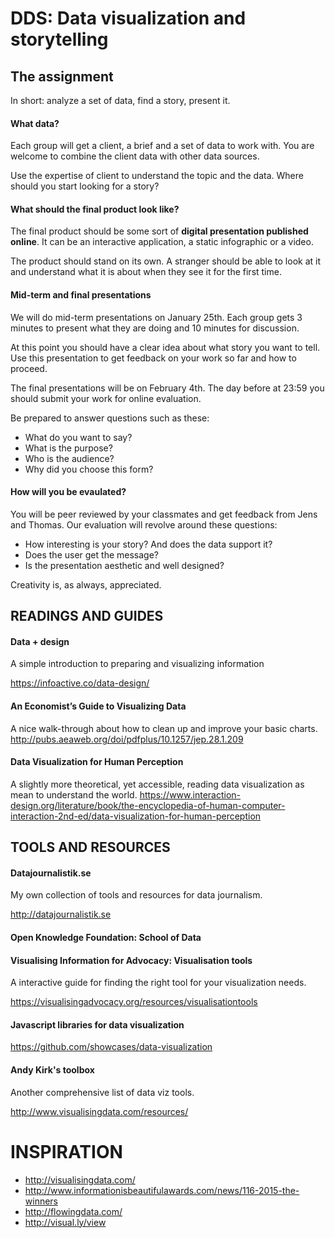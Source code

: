 # DDS: Data visualization and storytelling

## The assignment

In short: analyze a set of data, find a story, present it.

#### What data?

Each group will get a client, a brief and a set of data to work with. You are welcome to combine the client data with other data sources.

Use the expertise of client to understand the topic and the data. Where should you start looking for a story?

#### What should the final product look like?

The final product should be some sort of __digital presentation published online__. It can be an interactive application, a static infographic or a video.

The product should stand on its own. A stranger should be able to look at it and understand what it is about when they see it for the first time.

#### Mid-term and final presentations

We will do mid-term presentations on January 25th. Each group gets 3 minutes to present what they are doing and 10 minutes for discussion.

At this point you should have a clear idea about what story you want to tell. Use this presentation to get feedback on your work so far and how to proceed.

The final presentations will be on February 4th. The day before at 23:59 you should submit your work for online evaluation.

Be prepared to answer questions such as these:

- What do you want to say?
- What is the purpose?
- Who is the audience?
- Why did you choose this form?

#### How will you be evaulated?

You will be peer reviewed by your classmates and get feedback from Jens and Thomas. Our evaluation will revolve around these questions:


- How interesting is your story? And does the data support it?
- Does the user get the message? 
- Is the presentation aesthetic and well designed?

Creativity is, as always, appreciated.

## READINGS AND GUIDES

#### Data + design

A simple introduction to preparing and visualizing information

https://infoactive.co/data-design/

#### An Economist’s Guide to Visualizing Data

A nice walk-through about how to clean up and improve your basic charts.
http://pubs.aeaweb.org/doi/pdfplus/10.1257/jep.28.1.209

#### Data Visualization for Human Perception

A slightly more theoretical, yet accessible, reading data visualization as mean to understand the world.
https://www.interaction-design.org/literature/book/the-encyclopedia-of-human-computer-interaction-2nd-ed/data-visualization-for-human-perception

## TOOLS AND RESOURCES

#### Datajournalistik.se

My own collection of tools and resources for data journalism.

http://datajournalistik.se

#### Open Knowledge Foundation: School of Data

#### Visualising Information for Advocacy: Visualisation tools

A interactive guide for finding the right tool for your visualization needs.

https://visualisingadvocacy.org/resources/visualisationtools

#### Javascript libraries for data visualization 

https://github.com/showcases/data-visualization

#### Andy Kirk's toolbox

Another comprehensive list of data viz tools.

http://www.visualisingdata.com/resources/

# INSPIRATION

- http://visualisingdata.com/
- http://www.informationisbeautifulawards.com/news/116-2015-the-winners
- http://flowingdata.com/
- http://visual.ly/view